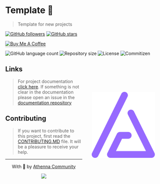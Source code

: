 # Template 📔

> Template for new projects

[![GitHub followers](https://img.shields.io/github/followers/athennaio.svg?style=social&label=Follow&maxAge=2592000)](https://github.com/athennaio?tab=followers)
[![GitHub stars](https://img.shields.io/github/stars/AthennaIO/Template.svg?style=social&label=Star&maxAge=2592000)](https://github.com/AthennaIO/Template/stargazers/)

<p>
    <a href="https://www.buymeacoffee.com/athenna" target="_blank"><img src="https://www.buymeacoffee.com/assets/img/custom_images/orange_img.png" alt="Buy Me A Coffee" style="height: 41px !important;width: 174px !important;box-shadow: 0px 3px 2px 0px rgba(190, 190, 190, 0.5) !important;-webkit-box-shadow: 0px 3px 2px 0px rgba(190, 190, 190, 0.5) !important;" ></a>
</p>

<p>
  <img alt="GitHub language count" src="https://img.shields.io/github/languages/count/AthennaIO/Template?style=for-the-badge&logo=appveyor">

  <img alt="Repository size" src="https://img.shields.io/github/repo-size/AthennaIO/Template?style=for-the-badge&logo=appveyor">

  <img alt="License" src="https://img.shields.io/badge/license-MIT-brightgreen?style=for-the-badge&logo=appveyor">

  <img alt="Commitizen" src="https://img.shields.io/badge/commitizen-friendly-brightgreen?style=for-the-badge&logo=appveyor">
</p>

<img src=".github/logo.svg" width="200px" align="right" hspace="30px" vspace="100px">

## Links

> For project documentation [click here](https://athenna.io). If something is not clear in the documentation please open an issue in the [documentation repository](https://github.com/athennaio/docs)

## Contributing

> If you want to contribute to this project, first read the [CONTRIBUTING.MD](https://github.com/AthennaIO/Template/blob/develop/CONTRIBUTING.md) file. It will be a pleasure to receive your help.

---

<p align='center'>
  With 💜 by <a href='https://github.com/AthennaIO'>Athenna Community</a>
</p>

<p align='center'>
  <a href='https://github.com/AthennaIO/Template/graphs/contributors'>
    <img src='https://contrib.rocks/image?repo=AthennaIO/Template'/>
  </a>
</p>
